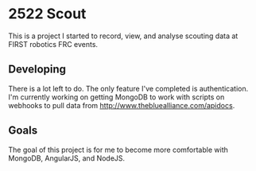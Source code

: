 

# 2522 Scout 
This is a project I started to record, view, and analyse scouting data at FIRST robotics FRC events.

## Developing
There is a lot left to do. The only feature I've completed is authentication. I'm currently 
working on getting MongoDB to work with scripts on webhooks to pull data from http://www.thebluealliance.com/apidocs.

## Goals
The goal of this project is for me to become more comfortable with MongoDB, AngularJS, and NodeJS.

